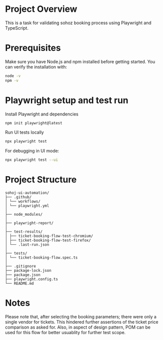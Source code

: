 # Project Overview

This is a task for validating sohoz booking process using Playwright and TypeScript. 

# Prerequisites
Make sure you have Node.js and npm installed before getting started. You can verify the installation with:
```sh
node -v
npm -v
```

# Playwright setup and test run

Install Playwright and dependencies
```sh
npm init playwright@latest
```
Run UI tests locally

```sh
npx playwright test
```
For debugging in UI mode: 
```sh
npx playwright test --ui
```
# Project Structure 
```
sohoj-ui-automation/
├── .github/
│ └── workflows/
│ └── playwright.yml
│
├── node_modules/
│
├── playwright-report/
│
├── test-results/
│ ├── ticket-booking-flow-test-chromium/
│ ├── ticket-booking-flow-test-firefox/
│ └── .last-run.json
│
├── tests/
│ └── ticket-booking-flow.spec.ts
│
├── .gitignore
├── package-lock.json
├── package.json
├── playwright.config.ts
└── README.md
```
# Notes 

Please note that, after selecting the booking parameters; there were only a single vendor for tickets. This hindered further assertions of the ticket price comparison as asked for. 
Also, in aspect of design pattern, POM can be used for this flow for better usuablity for further test scope.
